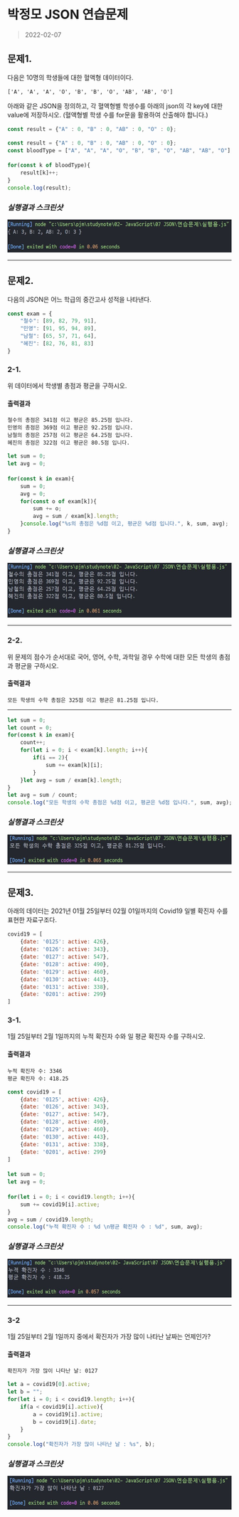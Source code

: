 # 박정모 JSON 연습문제
>2022-02-07

## 문제1.

다음은 10명의 학생들에 대한 혈액형 데이터이다.

```
['A', 'A', 'A', 'O', 'B', 'B', 'O', 'AB', 'AB', 'O']
```

아래와 같은 JSON을 정의하고, 각 혈액형별 학생수를 아래의 json의 각 key에 대한 value에 저장하시오. (혈액형별 학생 수를 for문을 활용하여 산출해야 합니다.)

```js
const result = {"A" : 0, "B" : 0, "AB" : 0, "O" : 0};
```
```js
const result = {"A" : 0, "B" : 0, "AB" : 0, "O" : 0};
const bloodType = ["A", "A", "A", "O", "B", "B", "O", "AB", "AB", "O"];

for(const k of bloodType){
    result[k]++;
}
console.log(result);
```
   
### ***실행결과 스크린샷***
![문제1](문제1_실행결과.jpg)
   
---
   
## 문제2.

다음의 JSON은 어느 학급의 중간고사 성적을 나타낸다.

```js
const exam = {
    "철수": [89, 82, 79, 91],
    "민영": [91, 95, 94, 89],
    "남철": [65, 57, 71, 64],
    "혜진": [82, 76, 81, 83]
}
```

### 2-1.

위 데이터에서 학생별 총점과 평균을 구하시오.

#### 출력결과

```
철수의 총점은 341점 이고 평균은 85.25점 입니다.
민영의 총점은 369점 이고 평균은 92.25점 입니다.
남철의 총점은 257점 이고 평균은 64.25점 입니다.
혜진의 총점은 322점 이고 평균은 80.5점 입니다.
```

```js
let sum = 0;
let avg = 0;

for(const k in exam){
    sum = 0;
    avg = 0;
    for(const o of exam[k]){
        sum += o;
        avg = sum / exam[k].length;
    }console.log("%s의 총점은 %d점 이고, 평균은 %d점 입니다.", k, sum, avg);
}
```
   
### ***실행결과 스크린샷***
![문제2-1](문제2-1_실행결과.jpg)
   
---
   
### 2-2.

위 문제의 점수가 순서대로 국어, 영어, 수학, 과학일 경우 수학에 대한 모든 학생의 총점과 평균을 구하시오.

#### 출력결과

```
모든 학생의 수학 총점은 325점 이고 평균은 81.25점 입니다.
```

---
```js
let sum = 0;
let count = 0;
for(const k in exam){
    count++;
    for(let i = 0; i < exam[k].length; i++){
        if(i == 2){
            sum += exam[k][i];
        }
    }let avg = sum / exam[k].length;
}
let avg = sum / count;
console.log("모든 학생의 수학 총점은 %d점 이고, 평균은 %d점 입니다.", sum, avg);
```
   
### ***실행결과 스크린샷***
![문제2-2](문제2-2_실행결과.jpg)
   
---
   
## 문제3.

아래의 데이터는 2021년 01월 25일부터 02월 01일까지의 Covid19 일별 확진자 수를 표현한 자료구조다.

```javascript
covid19 = [
    {date: '0125': active: 426}, 
    {date: '0126': active: 343}, 
    {date: '0127': active: 547}, 
    {date: '0128': active: 490}, 
    {date: '0129': active: 460}, 
    {date: '0130': active: 443}, 
    {date: '0131': active: 338}, 
    {date: '0201': active: 299}
]
```

### 3-1.

1월 25일부터 2월 1일까지의 누적 확진자 수와 일 평균 확진자 수를 구하시오.

#### 출력결과

```
누적 확진자 수: 3346
평균 확진자 수: 418.25
```
```js
const covid19 = [
    {date: '0125', active: 426}, 
    {date: '0126', active: 343}, 
    {date: '0127', active: 547}, 
    {date: '0128', active: 490}, 
    {date: '0129', active: 460}, 
    {date: '0130', active: 443}, 
    {date: '0131', active: 338}, 
    {date: '0201', active: 299}
]

let sum = 0;
let avg = 0;

for(let i = 0; i < covid19.length; i++){
    sum += covid19[i].active;
}
avg = sum / covid19.length;
console.log("누적 확진자 수 : %d \n평균 확진자 수 : %d", sum, avg);
```
   
### ***실행결과 스크린샷***
![문제3-1](문제3-1_실행결과.jpg)
   
---
   

### 3-2

1월 25일부터 2월 1일까지 중에서 확진자가 가장 많이 나타난 날짜는 언제인가?

#### 출력결과

```
확진자가 가장 많이 나타난 날: 0127
```
```js
let a = covid19[0].active;
let b = "";
for(let i = 0; i < covid19.length; i++){
    if(a < covid19[i].active){
        a = covid19[i].active;
        b = covid19[i].date;
    }
}
console.log("확진자가 가장 많이 나타난 날 : %s", b);
```
   
### ***실행결과 스크린샷***
![문제3-2](문제3-2_실행결과.jpg)
